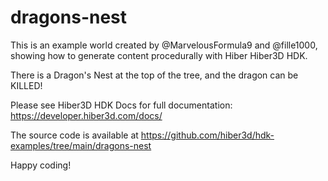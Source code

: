 # dragons-nest

This is an example world created by @MarvelousFormula9 and @fille1000, showing how to generate content procedurally with Hiber Hiber3D HDK.

There is a Dragon's Nest at the top of the tree, and the dragon can be KILLED!

Please see Hiber3D HDK Docs for full documentation:
https://developer.hiber3d.com/docs/

The source code is available at
https://github.com/hiber3d/hdk-examples/tree/main/dragons-nest

Happy coding!

